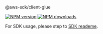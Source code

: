 @aws-sdk/client-glue

[![NPM version](https://img.shields.io/npm/v/@aws-sdk/client-glue/preview.svg)](https://www.npmjs.com/package/@aws-sdk/client-glue)
[![NPM downloads](https://img.shields.io/npm/dm/@aws-sdk/client-glue.svg)](https://www.npmjs.com/package/@aws-sdk/client-glue)

For SDK usage, please step to [SDK reademe](https://github.com/aws/aws-sdk-js-v3).
